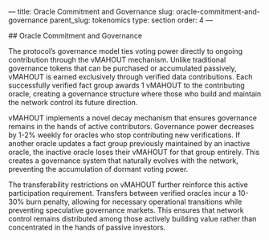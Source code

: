 — title: Oracle Commitment and Governance slug:
oracle-commitment-and-governance parent\_slug: tokenomics type: section
order: 4 —

\## Oracle Commitment and Governance

The protocol’s governance model ties voting power directly to ongoing
contribution through the vMAHOUT mechanism. Unlike traditional
governance tokens that can be purchased or accumulated passively,
vMAHOUT is earned exclusively through verified data contributions. Each
successfully verified fact group awards 1 vMAHOUT to the contributing
oracle, creating a governance structure where those who build and
maintain the network control its future direction.

vMAHOUT implements a novel decay mechanism that ensures governance
remains in the hands of active contributors. Governance power decreases
by 1-2% weekly for oracles who stop contributing new verifications. If
another oracle updates a fact group previously maintained by an inactive
oracle, the inactive oracle loses their vMAHOUT for that group entirely.
This creates a governance system that naturally evolves with the
network, preventing the accumulation of dormant voting power.

The transferability restrictions on vMAHOUT further reinforce this
active participation requirement. Transfers between verified oracles
incur a 10-30% burn penalty, allowing for necessary operational
transitions while preventing speculative governance markets. This
ensures that network control remains distributed among those actively
building value rather than concentrated in the hands of passive
investors.

